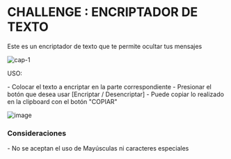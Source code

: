 <h1>CHALLENGE : ENCRIPTADOR DE TEXTO</h1>
<p>Este es un encriptador de texto que te permite ocultar tus mensajes </p>

![cap-1](https://github.com/user-attachments/assets/8d9f485e-0acc-403d-9a09-a882dcc62d78)
<p>USO:</p>
- Colocar el texto a encriptar en la parte correspondiente
- Presionar el botón que desea usar [Encriptar / Desencriptar]
- Puede copiar lo realizado en la clipboard con el botón "COPIAR"

![image](https://github.com/user-attachments/assets/68acce43-9725-4ea6-b74b-9713e0474e8f)
<h3>Consideraciones</h3>
- No se aceptan el uso de Mayúsculas ni caracteres especiales
